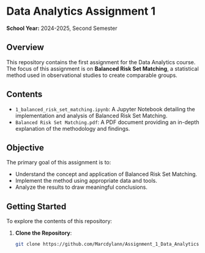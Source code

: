 # Data Analytics Assignment 1

**School Year:** 2024-2025, Second Semester

## Overview

This repository contains the first assignment for the Data Analytics course. The focus of this assignment is on **Balanced Risk Set Matching**, a statistical method used in observational studies to create comparable groups.

## Contents

- `1_balanced_risk_set_matching.ipynb`: A Jupyter Notebook detailing the implementation and analysis of Balanced Risk Set Matching.
- `Balanced Risk Set Matching.pdf`: A PDF document providing an in-depth explanation of the methodology and findings.

## Objective

The primary goal of this assignment is to:

- Understand the concept and application of Balanced Risk Set Matching.
- Implement the method using appropriate data and tools.
- Analyze the results to draw meaningful conclusions.

## Getting Started

To explore the contents of this repository:

1. **Clone the Repository**:
   ```bash
   git clone https://github.com/Marcdylann/Assignment_1_Data_Analytics.git
